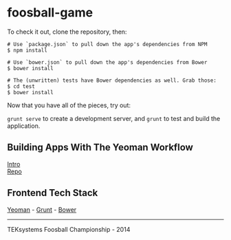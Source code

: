 foosball-game
=============


To check it out, clone the repository, then:

```
# Use `package.json` to pull down the app's dependencies from NPM
$ npm install

# Use `bower.json` to pull down the app's dependencies from Bower
$ bower install

# The (unwritten) tests have Bower dependencies as well. Grab those:
$ cd test
$ bower install
```

Now that you have all of the pieces, try out:

`grunt serve` to create a development server, and
`grunt` to test and build the application.


## Building Apps With The Yeoman Workflow

[Intro](http://stephenplusplus.github.io/me-but-you/#6-10-2013-building-apps-with-the-yeoman-workflow) <br />
[Repo](https://github.com/yeoman/generator-backbone)


## Frontend Tech Stack

[Yeoman](http://yeoman.io) -
[Grunt](http://gruntjs.com) -
[Bower](http://bower.io)

---------------------------------------
TEKsystems Foosball Championship - 2014
